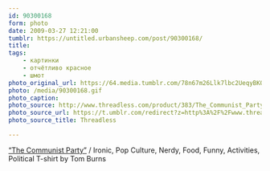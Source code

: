 ```yaml
---
id: 90300168
form: photo
date: 2009-03-27 12:21:00
tumblr: https://untitled.urbansheep.com/post/90300168/
title:
tags:
    - картинки
    - отчётливо красное
    - шмот
photo_original_url: https://64.media.tumblr.com/78n67m26Llk7lbc2UeqyBKQEo1_r1_1280.gif
photo: /media/90300168.gif
photo_caption: 
photo_source: http://www.threadless.com/product/383/The_Communist_Party
photo_source_url: https://t.umblr.com/redirect?z=http%3A%2F%2Fwww.threadless.com%2Fproduct%2F383%2FThe_Communist_Party%23zoom&t=YTJhNTMyNTZiOTE3YzdmYjNlMmU4M2U2NzYzNmM5M2Y0YmMzZWVlZiw5MDMwMDE2OA%3D%3D&b=t%3Am0vUM0_oWxQpSg5c05RR_Q&p=https%3A%2F%2Funtitled.urbansheep.com%2Fpost%2F90300168%2Fthe-communist-party-ironic-pop-culture&m=0&ts=1631050977
photo_source_title: Threadless

---
```


<p><a href="http://www.threadless.com/product/383/The_Communist_Party#zoom">“The Communist Party”</a> / Ironic, Pop Culture, Nerdy, Food, Funny, Activities, Political  T-shirt by Tom Burns</p>
